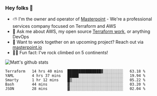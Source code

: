 

### Hey folks 👋

- ⛅️ I'm the owner and operator of [Masterpoint](https://masterpoint.io) - We're a professional services company focused on Terraform and AWS
- 💬 Ask me about AWS, my open source [Terraform work](https://github.com/masterpointio?q=terraform&type=&language=hcl), or anything DevOps
- 🔨 Want to work together on an upcoming project? Reach out via [masterpoint.io](https://masterpoint.io)
- 🧗‍♂️ Fun fact: I've rock climbed on 5 continents! 


![Matt's github stats](https://github-readme-stats.vercel.app/api?username=Gowiem&count_private=true&theme=cobalt&show_icons=true)

<!--START_SECTION:waka-->
```text
Terraform   14 hrs 40 mins  ███████████████▓░░░░░░░░░   63.18 % 
YAML        4 hrs 37 mins   █████░░░░░░░░░░░░░░░░░░░░   19.94 % 
Smarty      1 hr 12 mins    █▒░░░░░░░░░░░░░░░░░░░░░░░   05.22 % 
Bash        44 mins         ▓░░░░░░░░░░░░░░░░░░░░░░░░   03.20 % 
JSON        28 mins         ▓░░░░░░░░░░░░░░░░░░░░░░░░   02.04 % 
```
<!--END_SECTION:waka-->
